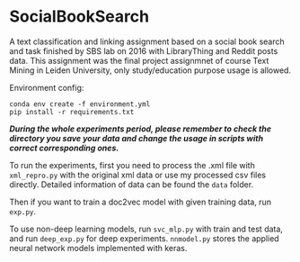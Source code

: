 # SocialBookSearch
A text classification and linking assignment based on a social book search and task finished by SBS lab on 2016 with LibraryThing and Reddit posts data. This assignment was the final project assignmnet of course Text Mining in Leiden University, only study/education purpose usage is allowed. 


Environment config:
```shell
conda env create -f environment.yml
pip install -r requirements.txt
```
_**During the whole experiments period, please remember to check the directory you save your data and change the usage in scripts with correct corresponding ones.**_

<!-- text -->

To run the experiments, first you need to process the .xml file with `xml_repro.py` with the original xml data or use my processed csv files directly. Detailed information of data can be found the `data` folder.     

Then if you want to train a doc2vec model with given training data, run `exp.py`.  

To use non-deep learning models, run `svc_mlp.py` with train and test data, and run `deep_exp.py` for deep experiments. `nnmodel.py` stores the applied neural network models implemented with keras.

